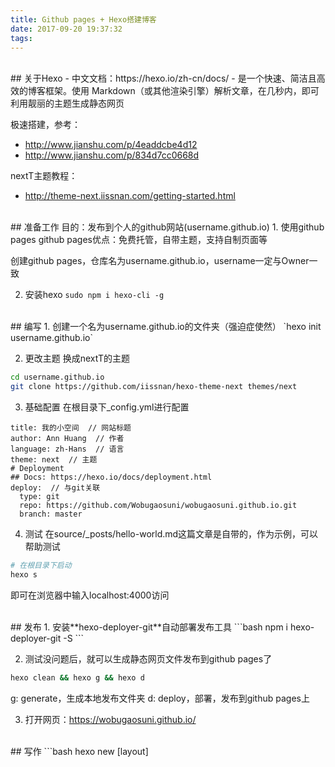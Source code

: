 ```yaml
---
title: Github pages + Hexo搭建博客
date: 2017-09-20 19:37:32
tags:
---
```


<br />
## 关于Hexo
- 中文文档：https://hexo.io/zh-cn/docs/
- 是一个快速、简洁且高效的博客框架。使用 Markdown（或其他渲染引擎）解析文章，在几秒内，即可利用靓丽的主题生成静态网页

极速搭建，参考：
- http://www.jianshu.com/p/4eaddcbe4d12
- http://www.jianshu.com/p/834d7cc0668d


nextT主题教程：
- http://theme-next.iissnan.com/getting-started.html

<br />
## 准备工作
目的：发布到个人的github网站(username.github.io)
1. 使用github pages
github pages优点：免费托管，自带主题，支持自制页面等

创建github pages，仓库名为username.github.io，username一定与Owner一致

2. 安装hexo
`sudo npm i hexo-cli -g`

<br />
## 编写
1. 创建一个名为username.github.io的文件夹（强迫症使然）
`hexo init username.github.io`

2. 更改主题
换成nextT的主题
```bash
cd username.github.io
git clone https://github.com/iissnan/hexo-theme-next themes/next
```

3. 基础配置
在根目录下_config.yml进行配置
```
title: 我的小空间  // 网站标题
author: Ann Huang  // 作者
language: zh-Hans  // 语言
theme: next  // 主题
# Deployment
## Docs: https://hexo.io/docs/deployment.html
deploy:  // 与git关联
  type: git
  repo: https://github.com/Wobugaosuni/wobugaosuni.github.io.git
  branch: master
```

4. 测试
在source/_posts/hello-world.md这篇文章是自带的，作为示例，可以帮助测试
```bash
# 在根目录下启动
hexo s
```
即可在浏览器中输入localhost:4000访问

<br />
## 发布
1. 安装**hexo-deployer-git**自动部署发布工具
```bash
npm i hexo-deployer-git -S
```

2. 测试没问题后，就可以生成静态网页文件发布到github pages了
```bash
hexo clean && hexo g && hexo d
```
g: generate，生成本地发布文件夹
d: deploy，部署，发布到github pages上

3. 打开网页：https://wobugaosuni.github.io/

<br />
## 写作
```bash
hexo new [layout] <title>
```
在命令中指定文章的布局（layout），默认为 post

<br />
## 关于图片引用
参考文档：https://hexo.io/zh-cn/docs/asset-folders.html
- 方式一
1. 在_config.yml中，把`post_asset_folder: false`设为false。（默认是false，如果改了，要改回来。其中的一个坑，如果设为true，以下两步不生效，图片看不到）
2. 把图片放在`source/images`文件夹中
3. 通过类似于`![](/images/image.jpg)`访问图片

- 方式二
1. 在_config.yml中，把`post_asset_folder: false`设为true，打开资源文件管理功能
2. 每次通过`hexo new [layout] <title>`命令创建新文章时，自动创建一个文件夹。将所有与你的文章有关的资源放在这个关联文件夹中之后，你可以通过相对路径来引用它们
3. 引用方式：
```
# 比如，把`example.jpg`图片放在了资源文件夹中
{% asset_img example.jpg This is an example image %}
```

- 方式三
可以考虑放到cdn上，直接引用图片的线上地址，不过比较麻烦
```
![test](https://res.cloudinary.com/dhoua2kgz/image/upload/v1505728541/weilaishipAvator_cffdvb.jpg)
```

<br />
## 关于图片大小
控制图片大小的话，可以使用img标签
方式二：
hexo没有提供修改宽高的接口，可以在模板外套一层div
```html
<div style="width: 650px">
  {% asset_img table.jpeg %}
</div>
```

方式一和方式三：
```html
<img src="https://xxx.jpg" width = "150" align=center />
```
